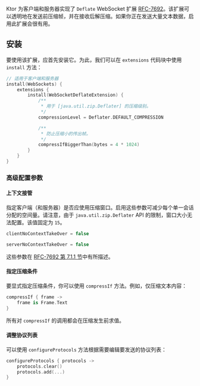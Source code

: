 [//]: # (title: WebSocket Deflate 扩展)

Ktor 为客户端和服务器实现了 `Deflate` WebSocket 扩展 [RFC-7692](https://tools.ietf.org/html/rfc7692)。该扩展可以透明地在发送前压缩帧，并在接收后解压缩。如果你正在发送大量文本数据，启用此扩展会很有用。

## 安装

要使用该扩展，应首先安装它。为此，我们可以在 `extensions` 代码块中使用 `install` 方法：

```kotlin
// 适用于客户端和服务器
install(WebSockets) {
    extensions {
        install(WebSocketDeflateExtension) {
            /**
             * 用于 [java.util.zip.Deflater] 的压缩级别。
             */
            compressionLevel = Deflater.DEFAULT_COMPRESSION

            /**
             * 防止压缩小的传出帧。
             */
            compressIfBiggerThan(bytes = 4 * 1024)
        }
    }
}
```

### 高级配置参数

#### 上下文接管

指定客户端（和服务器）是否应使用压缩窗口。启用这些参数可减少每个单一会话分配的空间量。请注意，由于 `java.util.zip.Deflater` API 的限制，窗口大小无法配置。该值固定为 `15`。

```kotlin
clientNoContextTakeOver = false

serverNoContextTakeOver = false
```

这些参数在 [RFC-7692 第 7.1.1 节](https://tools.ietf.org/html/rfc7692#section-7.1.1)中有所描述。

#### 指定压缩条件

要显式指定压缩条件，你可以使用 `compressIf` 方法。例如，仅压缩文本内容：

```kotlin
compressIf { frame -> 
    frame is Frame.Text
}
```
所有对 `compressIf` 的调用都会在压缩发生前求值。

#### 调整协议列表

可以使用 `configureProtocols` 方法根据需要编辑要发送的协议列表：

```kotlin
configureProtocols { protocols ->
    protocols.clear()
    protocols.add(...)
}